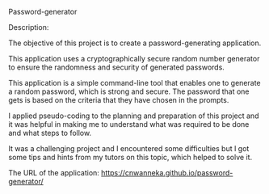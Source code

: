 Password-generator

Description:

The objective of this project is to create a password-generating application.

This application uses a cryptographically secure random number generator to ensure the randomness and security of generated passwords.

This application is a simple command-line tool that enables one to generate a random password, which is strong and secure. The password that one gets is based on the criteria that they have chosen in the prompts.

I applied pseudo-coding to the planning and preparation of this project and it was helpful in making me to understand what was required to be done and what steps to follow.

It was a challenging project and I encountered some difficulties but I got some tips and hints from my tutors on this topic, which helped to solve it.

The URL of the application: https://cnwanneka.github.io/password-generator/

